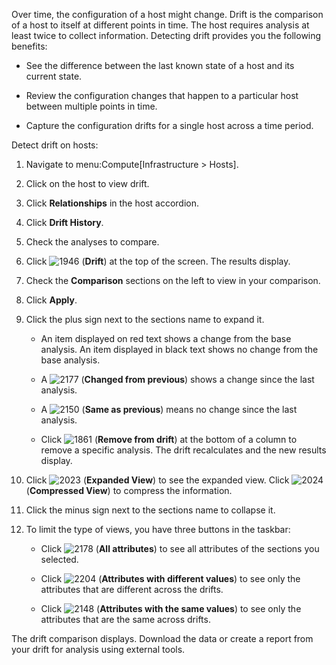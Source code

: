 Over time, the configuration of a host might change. Drift is the
comparison of a host to itself at different points in time. The host
requires analysis at least twice to collect information. Detecting drift
provides you the following benefits:

  - See the difference between the last known state of a host and its
    current state.

  - Review the configuration changes that happen to a particular host
    between multiple points in time.

  - Capture the configuration drifts for a single host across a time
    period.

Detect drift on hosts:

1.  Navigate to menu:Compute\[Infrastructure \> Hosts\].

2.  Click on the host to view drift.

3.  Click **Relationships** in the host accordion.

4.  Click **Drift History**.

5.  Check the analyses to compare.

6.  Click ![1946](1946.png) (**Drift**) at the top of the screen. The
    results display.

7.  Check the **Comparison** sections on the left to view in your
    comparison.

8.  Click **Apply**.

9.  Click the plus sign next to the sections name to expand it.
    
      - An item displayed on red text shows a change from the base
        analysis. An item displayed in black text shows no change from
        the base analysis.
    
      - A ![2177](2177.png) (**Changed from previous**) shows a change
        since the last analysis.
    
      - A ![2150](2150.png) (**Same as previous**) means no change since
        the last analysis.
    
      - Click ![1861](1861.png) (**Remove from drift**) at the bottom of
        a column to remove a specific analysis. The drift recalculates
        and the new results display.

10. Click ![2023](2023.png) (**Expanded View**) to see the expanded
    view. Click ![2024](2024.png) (**Compressed View**) to compress the
    information.

11. Click the minus sign next to the sections name to collapse it.

12. To limit the type of views, you have three buttons in the taskbar:
    
      - Click ![2178](2178.png) (**All attributes**) to see all
        attributes of the sections you selected.
    
      - Click ![2204](2204.png) (**Attributes with different values**)
        to see only the attributes that are different across the drifts.
    
      - Click ![2148](2148.png) (**Attributes with the same values**) to
        see only the attributes that are the same across drifts.

The drift comparison displays. Download the data or create a report from
your drift for analysis using external tools.
